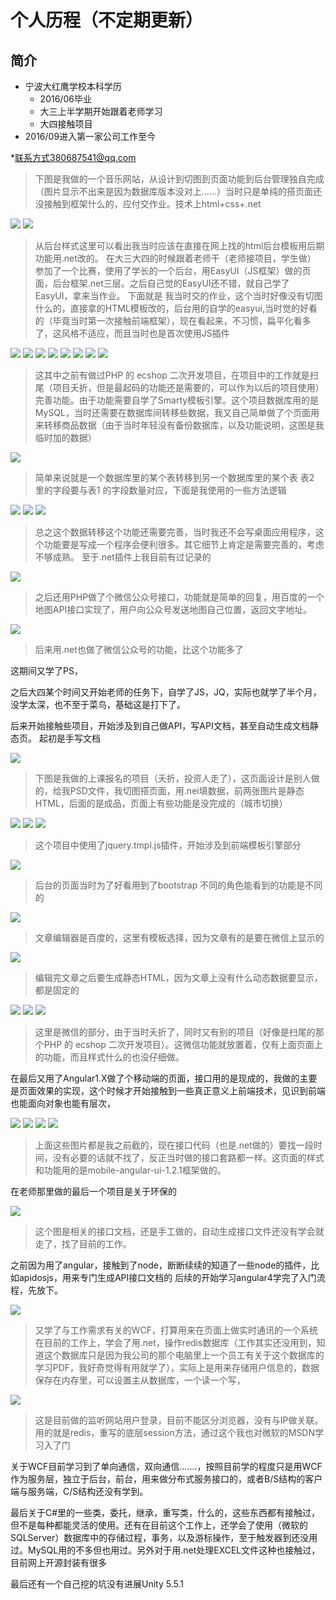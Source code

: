 # 个人历程（不定期更新）
## 简介
* 宁波大红鹰学校本科学历
    * 2016/06毕业
    * 大三上半学期开始跟着老师学习
    * 大四接触项目
* 2016/09进入第一家公司工作至今

*联系方式380687541@qq.com
>下图是我做的一个音乐网站，从设计到切图到页面功能到后台管理独自完成（图片显示不出来是因为数据库版本没对上……）当时只是单纯的搭页面还没接触到框架什么的，应付交作业。技术上html+css+.net
 
 ![ ](https://github.com/out-of-my-mind/findjob/blob/master/img/1.jpg)
 ![ ](https://github.com/out-of-my-mind/findjob/blob/master/img/2.jpg)
>从后台样式这里可以看出我当时应该在直接在网上找的html后台模板用后期功能用.net改的。
在大三大四的时候跟着老师干（老师接项目，学生做）
参加了一个比赛，使用了学长的一个后台，用EasyUI（JS框架）做的页面，后台框架.net三层。之后自己觉的EasyUI还不错，就自己学了EasyUI，拿来当作业。
下面就是 我当时交的作业，这个当时好像没有切图什么的，直接拿的HTML模板改的，后台用的自学的easyui,当时觉的好看的（毕竟当时第一次接触前端框架），现在看起来，不习惯，扁平化看多了，这风格不适应，而且当时也是首次使用JS插件
 
 ![ ](https://github.com/out-of-my-mind/findjob/blob/master/img/3.jpg)
 ![ ](https://github.com/out-of-my-mind/findjob/blob/master/img/4.jpg)
 ![ ](https://github.com/out-of-my-mind/findjob/blob/master/img/5.jpg)
 ![ ](https://github.com/out-of-my-mind/findjob/blob/master/img/6.jpg)
 ![ ](https://github.com/out-of-my-mind/findjob/blob/master/img/7.jpg)
 ![ ](https://github.com/out-of-my-mind/findjob/blob/master/img/8.jpg)
 ![ ](https://github.com/out-of-my-mind/findjob/blob/master/img/9.jpg)
 ![ ](https://github.com/out-of-my-mind/findjob/blob/master/img/10.jpg) 
    

>这其中之前有做过PHP 的 ecshop 二次开发项目，在项目中的工作就是扫尾（项目夭折，但是最起码的功能还是需要的，可以作为以后的项目使用）完善功能。由于功能需要自学了Smarty模板引擎。这个项目数据库用的是MySQL，当时还需要在数据库间转移些数据，我又自己简单做了个页面用来转移商品数据（由于当时年轻没有备份数据库，以及功能说明，这图是我临时加的数据）

 ![ ](https://github.com/out-of-my-mind/findjob/blob/master/img/11.jpg) 
>简单来说就是一个数据库里的某个表转移到另一个数据库里的某个表
 表2 里的字段要与表1 的字段数量对应，下面是我使用的一些方法逻辑

 ![ ](https://github.com/out-of-my-mind/findjob/blob/master/img/121.jpg)
 ![ ](https://github.com/out-of-my-mind/findjob/blob/master/img/1211.jpg)
 ![ ](https://github.com/out-of-my-mind/findjob/blob/master/img/12111.jpg)

>总之这个数据转移这个功能还需要完善，当时我还不会写桌面应用程序，这个功能要是写成一个程序会便利很多。其它细节上肯定是需要完善的，考虑不够成熟。
至于.net插件上我目前有过记录的

 ![ ](https://github.com/out-of-my-mind/findjob/blob/master/img/12.jpg)

>之后还用PHP做了个微信公众号接口，功能就是简单的回复，用百度的一个地图API接口实现了，用户向公众号发送地图自己位置，返回文字地址。

 ![ ](https://github.com/out-of-my-mind/findjob/blob/master/img/13.jpg)

>后来用.net也做了微信公众号的功能，比这个功能多了

这期间又学了PS，

之后大四某个时间又开始老师的任务下，自学了JS，JQ，实际也就学了半个月，没学太深，也不至于菜鸟，基础这是打下了。

后来开始接触些项目，开始涉及到自己做API，写API文档，甚至自动生成文档静态页。
起初是手写文档

![ ](https://github.com/out-of-my-mind/findjob/blob/master/img/14.jpg)

>下图是我做的上课报名的项目（夭折，投资人走了），这页面设计是别人做的，给我PSD文件，我切图搭页面，用.nei填数据，前两张图片是静态HTML，后面的是成品，页面上有些功能是没完成的（城市切换）

![ ](https://github.com/out-of-my-mind/findjob/blob/master/img/15.jpg)
![ ](https://github.com/out-of-my-mind/findjob/blob/master/img/16.jpg)
![ ](https://github.com/out-of-my-mind/findjob/blob/master/img/17.jpg)

>这个项目中使用了jquery.tmpl.js插件，开始涉及到前端模板引擎部分

![ ](https://github.com/out-of-my-mind/findjob/blob/master/img/18.jpg)
 
>后台的页面当时为了好看用到了bootstrap
不同的角色能看到的功能是不同的

![ ](https://github.com/out-of-my-mind/findjob/blob/master/img/19.jpg)

>文章编辑器是百度的，这里有模板选择，因为文章有的是要在微信上显示的

![ ](https://github.com/out-of-my-mind/findjob/blob/master/img/20.jpg)

>编辑完文章之后要生成静态HTML，因为文章上没有什么动态数据要显示，都是固定的

![ ](https://github.com/out-of-my-mind/findjob/blob/master/img/21.jpg) 
![ ](https://github.com/out-of-my-mind/findjob/blob/master/img/22.jpg)
![ ](https://github.com/out-of-my-mind/findjob/blob/master/img/23.jpg)

>这里是微信的部分，由于当时夭折了，同时又有别的项目（好像是扫尾的那个PHP 的 ecshop 二次开发项目）。这微信功能就放置着，仅有上面页面上的功能，而且样式什么的也没仔细做。

在最后又用了Angular1.X做了个移动端的页面，接口用的是现成的，我做的主要是页面效果的实现，这个时候才开始接触到一些真正意义上前端技术，见识到前端也能面向对象也能有层次，

 ![ ](https://github.com/out-of-my-mind/findjob/blob/master/img/24.jpg)
 ![ ](https://github.com/out-of-my-mind/findjob/blob/master/img/25.jpg)
 ![ ](https://github.com/out-of-my-mind/findjob/blob/master/img/26.jpg)
 ![ ](https://github.com/out-of-my-mind/findjob/blob/master/img/27.jpg)

>上面这些图片都是我之前截的，现在接口代码（也是.net做的）要找一段时间，没有必要的话就不找了，反正当时做的接口套路都一样。这页面的样式和功能用的是mobile-angular-ui-1.2.1框架做的。


在老师那里做的最后一个项目是关于环保的

![ ](https://github.com/out-of-my-mind/findjob/blob/master/img/28.jpg)

>这个图是相关的接口文档，还是手工做的，自动生成接口文件还没有学会就走了，找了目前的工作。

之前因为用了angular，接触到了node，断断续续的知道了一些node的插件，比如apidosjs，用来专门生成API接口文档的
后续的开始学习angular4学完了入门流程，先放下。

![ ](https://github.com/out-of-my-mind/findjob/blob/master/img/29.jpg)

>又学了与工作需求有关的WCF，打算用来在页面上做实时通讯的一个系统
在目前的工作上，学会了用.net，操作redis数据库（工作其实还没用到，知道这个数据库只是因为我公司的那个电脑里上一个员工有关于这个数据库的学习PDF，我好奇觉得有用就学了），实际上是用来存储用户信息的，数据保存在内存里，可以设置主从数据库，一个读一个写，

![ ](https://github.com/out-of-my-mind/findjob/blob/master/img/30.jpg)

>这是目前做的监听网站用户登录，目前不能区分浏览器，没有与IP做关联。用的就是redis，重写的底层session方法，通过这个我也对微软的MSDN学习入了门


关于WCF目前学习到了单向通信，双向通信…….，按照目前学的程度只是用WCF作为服务层，独立于后台，前台，用来做分布式服务接口的，或者B/S结构的客户端与服务端，C/S结构还没有学到。

最后关于C#里的一些类，委托，继承，重写类，什么的，这些东西都有接触过，但不是每种都能灵活的使用。还有在目前这个工作上，还学会了使用（微软的SQLServer）数据库中的存储过程，事务，以及游标操作，至于触发器到还没用过。MySQL用的不多但也用过。另外对于用.net处理EXCEL文件这种也接触过，目前网上开源封装有很多

最后还有一个自己挖的坑没有进展Unity 5.5.1

